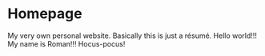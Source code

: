 # Homepage
My very own personal website. Basically this is just a résumé.
Hello world!!!
My name is Roman!!!
Hocus-pocus!
